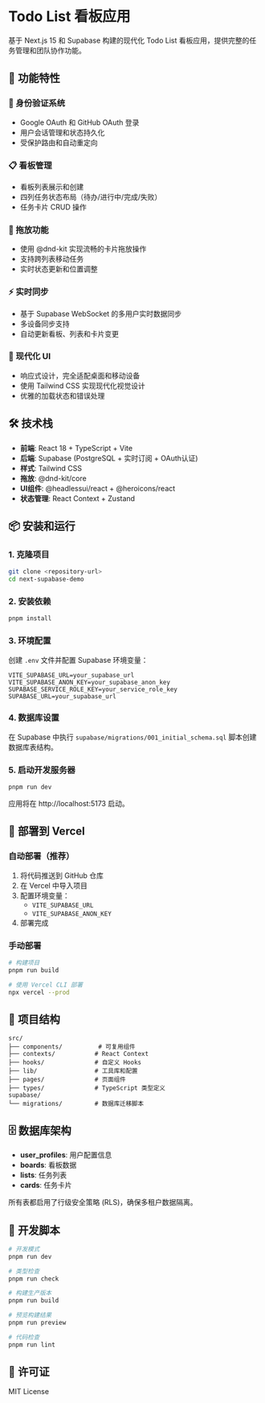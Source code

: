 # Todo List 看板应用

基于 Next.js 15 和 Supabase 构建的现代化 Todo List 看板应用，提供完整的任务管理和团队协作功能。

## 🚀 功能特性

### 🔐 身份验证系统
- Google OAuth 和 GitHub OAuth 登录
- 用户会话管理和状态持久化
- 受保护路由和自动重定向

### 📋 看板管理
- 看板列表展示和创建
- 四列任务状态布局（待办/进行中/完成/失败）
- 任务卡片 CRUD 操作

### 🎯 拖放功能
- 使用 @dnd-kit 实现流畅的卡片拖放操作
- 支持跨列表移动任务
- 实时状态更新和位置调整

### ⚡ 实时同步
- 基于 Supabase WebSocket 的多用户实时数据同步
- 多设备同步支持
- 自动更新看板、列表和卡片变更

### 🎨 现代化 UI
- 响应式设计，完全适配桌面和移动设备
- 使用 Tailwind CSS 实现现代化视觉设计
- 优雅的加载状态和错误处理

## 🛠️ 技术栈

- **前端**: React 18 + TypeScript + Vite
- **后端**: Supabase (PostgreSQL + 实时订阅 + OAuth认证)
- **样式**: Tailwind CSS
- **拖放**: @dnd-kit/core
- **UI组件**: @headlessui/react + @heroicons/react
- **状态管理**: React Context + Zustand

## 📦 安装和运行

### 1. 克隆项目
```bash
git clone <repository-url>
cd next-supabase-demo
```

### 2. 安装依赖
```bash
pnpm install
```

### 3. 环境配置
创建 `.env` 文件并配置 Supabase 环境变量：
```env
VITE_SUPABASE_URL=your_supabase_url
VITE_SUPABASE_ANON_KEY=your_supabase_anon_key
SUPABASE_SERVICE_ROLE_KEY=your_service_role_key
SUPABASE_URL=your_supabase_url
```

### 4. 数据库设置
在 Supabase 中执行 `supabase/migrations/001_initial_schema.sql` 脚本创建数据库表结构。

### 5. 启动开发服务器
```bash
pnpm run dev
```

应用将在 http://localhost:5173 启动。

## 🚀 部署到 Vercel

### 自动部署（推荐）
1. 将代码推送到 GitHub 仓库
2. 在 Vercel 中导入项目
3. 配置环境变量：
   - `VITE_SUPABASE_URL`
   - `VITE_SUPABASE_ANON_KEY`
4. 部署完成

### 手动部署
```bash
# 构建项目
pnpm run build

# 使用 Vercel CLI 部署
npx vercel --prod
```

## 📁 项目结构

```
src/
├── components/          # 可复用组件
├── contexts/           # React Context
├── hooks/              # 自定义 Hooks
├── lib/                # 工具库和配置
├── pages/              # 页面组件
├── types/              # TypeScript 类型定义
supabase/
└── migrations/         # 数据库迁移脚本
```

## 🗄️ 数据库架构

- **user_profiles**: 用户配置信息
- **boards**: 看板数据
- **lists**: 任务列表
- **cards**: 任务卡片

所有表都启用了行级安全策略 (RLS)，确保多租户数据隔离。

## 🔧 开发脚本

```bash
# 开发模式
pnpm run dev

# 类型检查
pnpm run check

# 构建生产版本
pnpm run build

# 预览构建结果
pnpm run preview

# 代码检查
pnpm run lint
```

## 📄 许可证

MIT License
